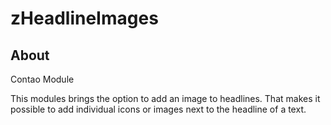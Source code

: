 zHeadlineImages
===============

About
-----

Contao Module

This modules brings the option to add an image to headlines. 
That makes it possible to add individual icons or images next to the headline of a text.

